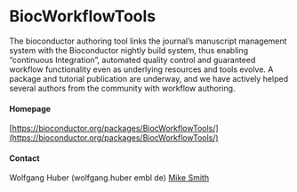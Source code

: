 # BiocWorkflowTools
The bioconductor authoring tool links the journal’s manuscript management system with the Bioconductor nightly build system, thus enabling “continuous Integration”, automated quality control and guaranteed workflow functionality even as underlying resources and tools evolve. A package and tutorial publication are underway, and we have actively helped several authors from the community with workflow authoring.

#### Homepage
[https://bioconductor.org/packages/BiocWorkflowTools/](https://bioconductor.org/packages/BiocWorkflowTools/)

#### Contact
Wolfgang Huber (wolfgang.huber <at> embl <dot> de)
[Mike Smith](http://congo.embl.de/hd-hub/mike-smith/)

